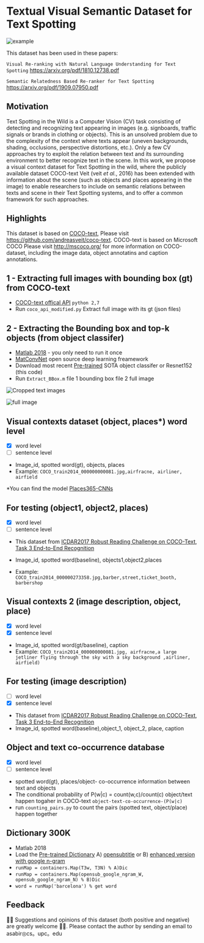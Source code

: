 # Textual Visual Semantic Dataset for Text Spotting  
<!---Visual Re-ranking with Natural Language Understanding for Text Spotting -->

![example](https://github.com/ahmedssabir/dataset/blob/master/example.jpg)


This dataset has been used in these papers:

`Visual Re-ranking with Natural Language Understanding for Text Spotting` https://arxiv.org/pdf/1810.12738.pdf 

`Semantic Relatedness Based Re-ranker for Text Spotting` https://arxiv.org/pdf/1909.07950.pdf  


## Motivation
Text Spotting in the Wild is a Computer Vision (CV) task consisting of detecting and recognizing text appearing in  images (e.g.  signboards, traffic signals or brands in clothing or objects). This is an unsolved problem due to the complexity of the context where texts appear (uneven backgrounds, shading, occlusions, perspective distortions, etc.). Only a few CV approaches try to exploit the relation between text and its surrounding environment to better recognize text in the scene. In this work, we propose a visual context dataset for Text Spotting in the wild, where the  publicly available dataset COCO-text Veit (veit *et al.*, 2016) has been extended with information about the scene (such as objects and places appearing in the image) to enable researchers to include on semantic relations between texts and scene in their Text Spotting systems, and to offer a common framework for such approaches.

## Highlights
This dataset is based on [COCO-text], Please visit https://github.com/andreasveit/coco-text. COCO-text is based on Microsoft COCO Please visit http://mscoco.org/ for more information on COCO-dataset, including the image data, object annotatins and caption annotations.

[COCO-text]:https://github.com/andreasveit/coco-text
## 1 - Extracting  full images with bounding box (gt) from COCO-text
- [COCO-text offical API][4] `python 2,7` 
- Run `coco_api_modified.py` Extract full image with its gt (json files) 

[4]: https://github.com/andreasveit/coco-text

## 2 -  Extracting  the Bounding box and top-k objects (from object classifer) 
- [Matlab 2018][3] - you only need to run it once 
- [MatConvNet][1] open source deep learning freamework 
- Download most recent [Pre-trained] SOTA object classifer or Resnet152 (this code)  
- Run `Extract_BBox.m` file 1 bounding box file 2 full image 


![Cropped text images](https://github.com/ahmedssabir/dataset/blob/master/COCO_train2014_000000000081_s.jpg)


![full image](https://github.com/ahmedssabir/dataset/blob/master/COCO_train2014_000000000081.jpg)

[3]: https://www.mathworks.com/campaigns/products/trials.html
[1]:http://www.vlfeat.org/matconvnet/install/
[Pre-trained]:http://www.vlfeat.org/matconvnet/pretrained



  ## Visual contexts dataset (object, places*)  word level   
- [x] word level
- [ ] sentence level
 - Image_id, spotted word(gt), objects, places
 -  Example: `COCO_train2014_000000000081.jpg,airfracne, airliner, airfield`
 
*You can find the model [Places365-CNNs] 


[Places365-CNNs]:https://github.com/CSAILVision/places365
 
 ## For testing (object1, object2, places) 
- [x] word level
- [ ] sentence level
- This dataset from [ICDAR2017 Robust Reading Challenge on COCO-Text][5], [Task 3 End-to-End Recognition][6] 

- Image_id, spotted word(baseline), objects1,object2,places
 -  Example: `COCO_train2014_000000273358.jpg,barber,street,ticket_booth, barbershop`


 ## Visual contexts 2 (image description, object, place) 
- [x] word level
- [x] sentence level
 - Image_id, spotted word(gt/baseline), caption
 - Example: `COCO_train2014_000000000081.jpg, airfracne,a large jetliner flying through the sky with a sky background ,airliner, airfield)`
 
 
 ## For testing  (image description) 
- [ ] word level
- [x] sentence level
- This dataset from [ICDAR2017 Robust Reading Challenge on COCO-Text][5], [Task 3 End-to-End Recognition][6] 
- Image_id, spotted word(baseline),object_1, object_2, place, caption

 ## Object and text co-occurrence database 
- [x] word level 
- [ ] sentence level
- spotted word(gt), places/object- co-occurrence information between text and objects
- The conditional probability of P(w|c) = count(w,c)/count(c) object/text happen togaher in COCO-text `object-text-co-occurrence-(P(w|c)`
- run `counting_pairs.py` to count the pairs (spotted text, object/place) happen together 

[5]:http://rrc.cvc.uab.es/?ch=5&com=introduction
[6]:http://rrc.cvc.uab.es/?ch=5&com=tasks


## Dictionary 300K 
- Matlab 2018 
- Load the [Pre-trained Dictionary] A) [opensubtitle](https://www.duo.uio.no/bitstream/handle/10852/50459/947_Paper.pdf?sequence=4)   or B) [enhanced version with google n-gram](https://books.google.com/ngrams/info)   
- `runMap = containers.Map(T3w, T3N) % A)Dic` 
- `runMap = containers.Map(opensub_google_ngram_W, opensub_google_ngram_N) % B)Dic`
- `word = runMap('barcelona') % get word`  

[Pre-trained Dictionary]:https://www.dropbox.com/sh/1af43nvlmac54ib/AADyRtK4ztyTS65hull1gyxMa?dl=0
[opensubtitle]:https://www.duo.uio.no/bitstream/handle/10852/50459

## Feedback 
 :raising_hand_man: Suggestions and opinions  of this dataset (both positive and negative) are greatly welcome :bowing_man:. Please contact the author by sending an email to asabir◎cs。upc。edu
 
